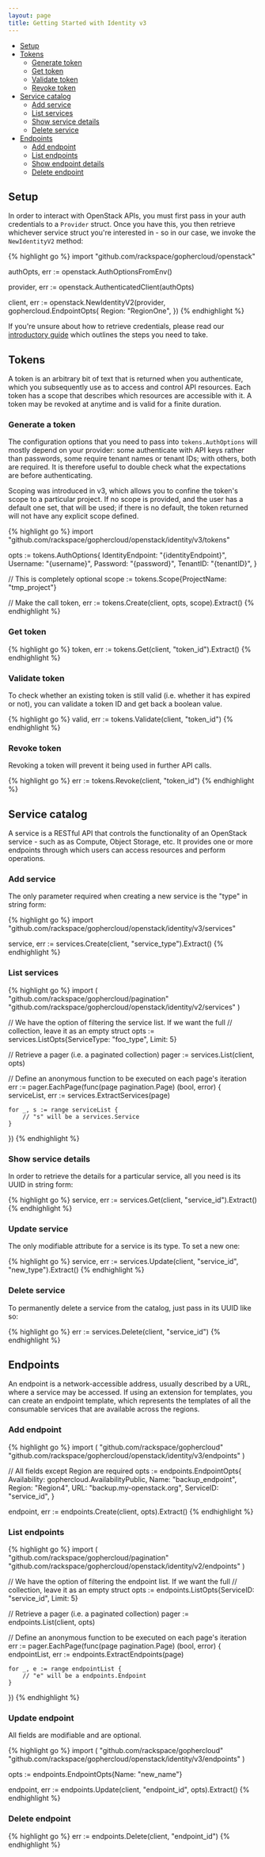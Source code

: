 ```yaml
---
layout: page
title: Getting Started with Identity v3
---
```


* [Setup](#setup)
* [Tokens](#tokens)
  * [Generate token](#create-token)
  * [Get token](#get-token)
  * [Validate token](#validate-token)
  * [Revoke token](#revoke-token)
* [Service catalog](#services)
  * [Add service](#create-service)
  * [List services](#list-services)
  * [Show service details](#get-service)
  * [Delete service](#delete-service)
* [Endpoints](#endpoints)
  * [Add endpoint](#create-endpoint)
  * [List endpoints](#list-endpoints)
  * [Show endpoint details](#get-endpoint)
  * [Delete endpoint](#delete-endpoint)

## <a name="setup"></a>Setup

In order to interact with OpenStack APIs, you must first pass in your auth
credentials to a `Provider` struct. Once you have this, you then retrieve
whichever service struct you're interested in - so in our case, we invoke the
`NewIdentityV2` method:

{% highlight go %}
import "github.com/rackspace/gophercloud/openstack"

authOpts, err := openstack.AuthOptionsFromEnv()

provider, err := openstack.AuthenticatedClient(authOpts)

client, err := openstack.NewIdentityV2(provider, gophercloud.EndpointOpts{
	Region: "RegionOne",
})
{% endhighlight %}

If you're unsure about how to retrieve credentials, please read our [introductory
guide](/docs) which outlines the steps you need to take.

## <a name="tokens"></a>Tokens

A token is an arbitrary bit of text that is returned when you authenticate,
which you subsequently use as to access and control API resources. Each
token has a scope that describes which resources are accessible with it. A
token may be revoked at anytime and is valid for a finite duration.

### <a name="create-token"></a>Generate a token

The configuration options that you need to pass into `tokens.AuthOptions` will
mostly depend on your provider: some authenticate with API keys rather than
passwords, some require tenant names or tenant IDs; with others, both are
required. It is therefore useful to double check what the expectations are
before authenticating.

Scoping was introduced in v3, which allows you to confine the token's scope to
a particular project. If no scope is provided, and the user has a default one
set, that will be used; if there is no default, the token returned will not
have any explicit scope defined.

{% highlight go %}
import "github.com/rackspace/gophercloud/openstack/identity/v3/tokens"

opts := tokens.AuthOptions{
	IdentityEndpoint: "{identityEndpoint}",
	Username: "{username}",
	Password: "{password}",
	TenantID: "{tenantID}",
}

// This is completely optional
scope := tokens.Scope{ProjectName: "tmp_project"}

// Make the call
token, err := tokens.Create(client, opts, scope).Extract()
{% endhighlight %}

### <a name="get-token"></a>Get token

{% highlight go %}
token, err := tokens.Get(client, "token_id").Extract()
{% endhighlight %}

### <a name="validate-token"></a>Validate token

To check whether an existing token is still valid (i.e. whether it has expired
  or not), you can validate a token ID and get back a boolean value.

{% highlight go %}
valid, err := tokens.Validate(client, "token_id")
{% endhighlight %}

### <a name="revoke-token"></a>Revoke token

Revoking a token will prevent it being used in further API calls.

{% highlight go %}
err := tokens.Revoke(client, "token_id")
{% endhighlight %}

## <a name="services"></a>Service catalog

A service is a RESTful API that controls the functionality of an OpenStack
service - such as as Compute, Object Storage, etc. It provides one or more
endpoints through which users can access resources and perform operations.

### <a name="create-service"></a>Add service

The only parameter required when creating a new service is the "type" in string
form:

{% highlight go %}
import "github.com/rackspace/gophercloud/openstack/identity/v3/services"

service, err := services.Create(client, "service_type").Extract()
{% endhighlight %}

### <a name="list-services"></a>List services

{% highlight go %}
import (
	"github.com/rackspace/gophercloud/pagination"
	"github.com/rackspace/gophercloud/openstack/identity/v2/services"
)

// We have the option of filtering the service list. If we want the full
// collection, leave it as an empty struct
opts := services.ListOpts{ServiceType: "foo_type", Limit: 5}

// Retrieve a pager (i.e. a paginated collection)
pager := services.List(client, opts)

// Define an anonymous function to be executed on each page's iteration
err := pager.EachPage(func(page pagination.Page) (bool, error) {
	serviceList, err := services.ExtractServices(page)

	for _, s := range serviceList {
		// "s" will be a services.Service
	}
})
{% endhighlight %}

### <a name="get-service"></a>Show service details

In order to retrieve the details for a particular service, all you need is its
UUID in string form:

{% highlight go %}
service, err := services.Get(client, "service_id").Extract()
{% endhighlight %}

### <a name="update-service"></a>Update service

The only modifiable attribute for a service is its type. To set a new one:

{% highlight go %}
service, err := services.Update(client, "service_id", "new_type").Extract()
{% endhighlight %}

### <a name="delete-service"></a>Delete service

To permanently delete a service from the catalog, just pass in its UUID like so:

{% highlight go %}
err := services.Delete(client, "service_id")
{% endhighlight %}


## <a name="endpoints"></a>Endpoints

An endpoint is a network-accessible address, usually described by a URL, where
a service may be accessed. If using an extension for templates, you can create
an endpoint template, which represents the templates of all the consumable
services that are available across the regions.

### <a name="create-endpoint"></a>Add endpoint

{% highlight go %}
import (
	"github.com/rackspace/gophercloud"
	"github.com/rackspace/gophercloud/openstack/identity/v3/endpoints"
)

// All fields except Region are required
opts := endpoints.EndpointOpts{
	Availability: gophercloud.AvailabilityPublic,
	Name: "backup_endpoint",
	Region: "Region4",
	URL: "backup.my-openstack.org",
	ServiceID: "service_id",
}

endpoint, err := endpoints.Create(client, opts).Extract()
{% endhighlight %}

### <a name="list-endpoints"></a>List endpoints

{% highlight go %}
import (
	"github.com/rackspace/gophercloud/pagination"
	"github.com/rackspace/gophercloud/openstack/identity/v2/endpoints"
)

// We have the option of filtering the endpoint list. If we want the full
// collection, leave it as an empty struct
opts := endpoints.ListOpts{ServiceID: "service_id", Limit: 5}

// Retrieve a pager (i.e. a paginated collection)
pager := endpoints.List(client, opts)

// Define an anonymous function to be executed on each page's iteration
err := pager.EachPage(func(page pagination.Page) (bool, error) {
	endpointList, err := endpoints.ExtractEndpoints(page)

	for _, e := range endpointList {
		// "e" will be a endpoints.Endpoint
	}
})
{% endhighlight %}

### <a name="update-endpoint"></a>Update endpoint

All fields are modifiable and are optional.

{% highlight go %}
import (
	"github.com/rackspace/gophercloud"
	"github.com/rackspace/gophercloud/openstack/identity/v3/endpoints"
)

opts := endpoints.EndpointOpts{Name: "new_name"}

endpoint, err := endpoints.Update(client, "endpoint_id", opts).Extract()
{% endhighlight %}

### <a name="delete-endpoint"></a>Delete endpoint

{% highlight go %}
err := endpoints.Delete(client, "endpoint_id")
{% endhighlight %}
